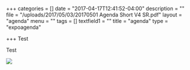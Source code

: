 +++
categories = []
date = "2017-04-17T12:41:52-04:00"
description = ""
file = "/uploads/2017/05/03/20170501 Agenda Short V4 SR.pdf"
layout = "agenda"
menu = ""
tags = []
textfield1 = ""
title = "agenda"
type = "expoagenda"

+++
Test

Test

![](/GCTC/uploads/2017/05/03/20170501%20Agenda%20Short%20V4%20SR-1.png)

